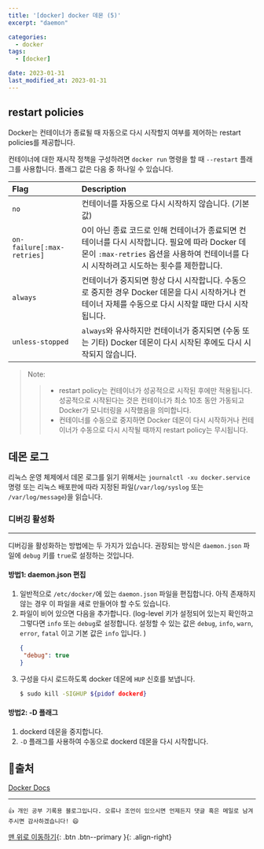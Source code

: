 ```yaml
---
title: '[docker] docker 데몬 (5)'
excerpt: "daemon"

categories:
  - docker
tags: 
  - [docker]

date: 2023-01-31
last_modified_at: 2023-01-31
---
```


## restart policies
Docker는 컨테이너가 종료될 때 자동으로 다시 시작할지 여부를 제어하는 restart policies를 제공합니다. 

컨테이너에 대한 재시작 정책을 구성하려면 `docker run` 명령을 할 때 `--restart` 플래그를 사용합니다. 플래그 값은 다음 중 하나일 수 있습니다.

|Flag|Description|
|:---|:----------|
|`no`|컨테이너를 자동으로 다시 시작하지 않습니다. (기본값)|
|`on-failure[:max-retries]`|0이 아닌 종료 코드로 인해 컨테이너가 종료되면 컨테이너를 다시 시작합니다. 필요에 따라 Docker 데몬이 `:max-retries` 옵션을 사용하여 컨테이너를 다시 시작하려고 시도하는 횟수를 제한합니다.|
|`always`|컨테이너가 중지되면 항상 다시 시작합니다. 수동으로 중지한 경우 Docker 데몬을 다시 시작하거나 컨테이너 자체를 수동으로 다시 시작할 때만 다시 시작됩니다.|
|`unless-stopped`|`always`와 유사하지만 컨테이너가 중지되면 (수동 또는 기타) Docker 데몬이 다시 시작된 후에도 다시 시작되지 않습니다.|

> Note:
>> - restart policy는 컨테이너가 성공적으로 시작된 후에만 적용됩니다. 성공적으로 시작된다는 것은 컨테이너가 최소 10초 동안 가동되고 Docker가 모니터링을 시작했음을 의미합니다.   
>> - 컨테이너를 수동으로 중지하면 Docker 데몬이 다시 시작하거나 컨테이너가 수동으로 다시 시작될 때까지 restart policy는 무시됩니다.

## 데몬 로그
리눅스 운영 체제에서 데몬 로그를 읽기 위해서는 `journalctl -xu docker.service` 명령 또는 리눅스 배포판에 따라 지정된 파일(`/var/log/syslog` 또는 `/var/log/message`)을 읽습니다.

### 디버깅 활성화
---
디버깅을 활성화하는 방법에는 두 가지가 있습니다. 권장되는 방식은 `daemon.json` 파일에 `debug` 키를 `true`로 설정하는 것입니다.

#### 방법1: daemon.json 편집
1. 일반적으로 `/etc/docker/`에 있는 `daemon.json` 파일을 편집합니다. 아직 존재하지 않는 경우 이 파일을 새로 만들어야 할 수도 있습니다.
2. 파일이 비어 있으면 다음을 추가합니다. (log-level 키가 설정되어 있는지 확인하고 그렇다면 `info` 또는 `debug`로 설정합니다. 설정할 수 있는 값은 `debug`, `info`, `warn`, `error`, `fatal` 이고 기본 값은 `info` 입니다. )
   ```json
   {
    "debug": true
   }
   ```
3. 구성을 다시 로드하도록 docker 데몬에 `HUP` 신호를 보냅니다.
   ```bash
   $ sudo kill -SIGHUP ${pidof dockerd}
   ```

#### 방법2: -D 플래그
1. dockerd 데몬을 중지합니다.
2. `-D` 플래그를 사용하여 수동으로 dockerd 데몬을 다시 시작합니다.

## 📌출처
[Docker Docs](https://docs.docker.com/config/daemon/start/)

***
    👍 개인 공부 기록용 블로그입니다. 오류나 조언이 있으시면 언제든지 댓글 혹은 메일로 남겨주시면 감사하겠습니다! 😄

[맨 위로 이동하기](#){: .btn .btn--primary }{: .align-right}